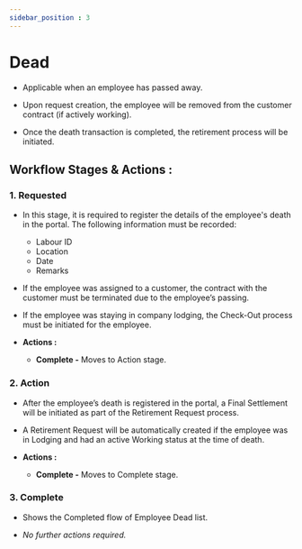 ```yaml
---
sidebar_position : 3
---
```


# Dead

  - Applicable when an employee has passed away.

  - Upon request creation, the employee will be removed from the customer contract (if actively working).

  - Once the death transaction is completed, the retirement process will be initiated.

## Workflow Stages & Actions :

### 1. Requested

  - In this stage, it is required to register the details of the employee's death in the portal. The following information must be recorded:

    - Labour ID
    - Location
    - Date
    - Remarks

  - If the employee was assigned to a customer, the contract with the customer must be terminated due to the employee’s passing.

  - If the employee was staying in company lodging, the Check-Out process must be initiated for the employee.

  - **Actions :**
    - **Complete -** Moves to Action stage.  

### 2. Action

  - After the employee’s death is registered in the portal, a Final Settlement will be initiated as part of the Retirement Request process.

  - A Retirement Request will be automatically created if the employee was in Lodging and had an active Working status at the time of death.

  - **Actions :**
    - **Complete -** Moves to Complete stage.

### 3. Complete

  - Shows the Completed flow of Employee Dead list.

  - _No further actions required._